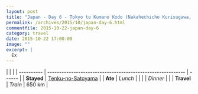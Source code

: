 ```yaml
---
layout: post
title: "Japan - Day 6 - Tokyo to Kumano Kodo (Nakahechicho Kurisugawa, Tanabe)"
permalink: /archives/2015/10/japan-day-6.html
commentfile: 2015-10-22-japan-day-6
category: travel
date: 2015-10-22 17:00:00
image: ""
excerpt: |
  Ex
---
```


|            |                                                            |
| ---------- | ---------------------------------------------------------- | ------ |
| **Stayed** | [Tenku-no-Satoyama](https://goo.gl/maps/ydEToRwba96cBVkj8) |
| **Ate**    | _Lunch_                                                    |        |
|            | _Dinner_                                                   |        |
| **Travel** | _Train_                                                    | 650 km |
